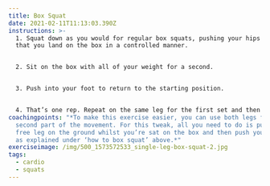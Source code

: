 ```yaml
---
title: Box Squat
date: 2021-02-11T11:13:03.390Z
instructions: >-
  1. Squat down as you would for regular box squats, pushing your hips back so
  that you land on the box in a controlled manner.


  2. Sit on the box with all of your weight for a second.


  3. Push into your foot to return to the starting position.


  4. That’s one rep. Repeat on the same leg for the first set and then swap.
coachingpoints: "*To make this exercise easier, you can use both legs for the
  second part of the movement. For this tweak, all you need to do is put your
  free leg on the ground whilst you’re sat on the box and then push yourself up
  as explained under ‘how to box squat’ above.*"
exerciseimage: /img/500_1573572533_single-leg-box-squat-2.jpg
tags:
  - cardio
  - squats
---
```


